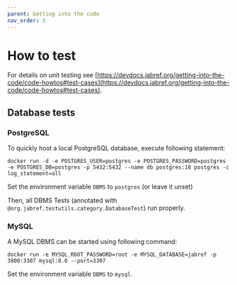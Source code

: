 ```yaml
---
parent: Getting into the code
nav_order: 3
---
```

# How to test

For details on unit testing see [https://devdocs.jabref.org/getting-into-the-code/code-howtos#test-cases](https://devdocs.jabref.org/getting-into-the-code/code-howtos#test-cases).

## Database tests

### PostgreSQL

To quickly host a local PostgreSQL database, execute following statement:

```
docker run -d -e POSTGRES_USER=postgres -e POSTGRES_PASSWORD=postgres -e POSTGRES_DB=postgres -p 5432:5432 --name db postgres:10 postgres -c log_statement=all
```

Set the environment variable `DBMS` to `postgres` (or leave it unset)

Then, all DBMS Tests (annotated with `@org.jabref.testutils.category.DatabaseTest`) run properly.

### MySQL

A MySQL DBMS can be started using following command:

```
docker run -e MYSQL_ROOT_PASSWORD=root -e MYSQL_DATABASE=jabref -p 3800:3307 mysql:8.0 --port=3307
```

Set the environment variable `DBMS` to `mysql`.
